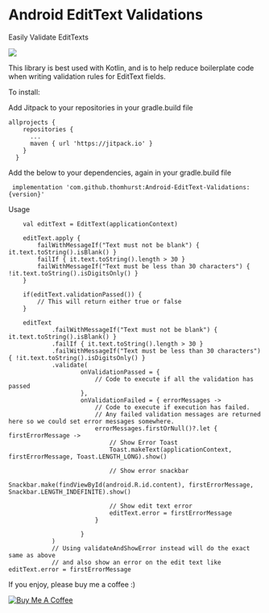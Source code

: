 # Android EditText Validations
Easily Validate EditTexts

[![](https://jitpack.io/v/thomhurst/Android-EditText-Validations.svg)](https://jitpack.io/#thomhurst/Android-EditText-Validations)

This library is best used with Kotlin, and is to help reduce boilerplate code when writing validation rules for EditText fields.

To install:

Add Jitpack to your repositories in your gradle.build file

    allprojects {
        repositories {
          ...
          maven { url 'https://jitpack.io' }
        }
      }

Add the below to your dependencies, again in your gradle.build file

     implementation 'com.github.thomhurst:Android-EditText-Validations:{version}'

Usage 

        val editText = EditText(applicationContext)
        
        editText.apply {
            failWithMessageIf("Text must not be blank") { it.text.toString().isBlank() }
            failIf { it.text.toString().length > 30 }
            failWithMessageIf("Text must be less than 30 characters") { !it.text.toString().isDigitsOnly() }
        }

        if(editText.validationPassed()) {
            // This will return either true or false
        }

        editText
                .failWithMessageIf("Text must not be blank") { it.text.toString().isBlank() }
                .failIf { it.text.toString().length > 30 }
                .failWithMessageIf("Text must be less than 30 characters") { !it.text.toString().isDigitsOnly() }
                .validate(
                        onValidationPassed = {
                            // Code to execute if all the validation has passed
                        },
                        onValidationFailed = { errorMessages ->
                            // Code to execute if execution has failed.
                            // Any failed validation messages are returned here so we could set error messages somewhere.
                            errorMessages.firstOrNull()?.let { firstErrorMessage ->
                                // Show Error Toast
                                Toast.makeText(applicationContext, firstErrorMessage, Toast.LENGTH_LONG).show()

                                // Show error snackbar
                                Snackbar.make(findViewById(android.R.id.content), firstErrorMessage, Snackbar.LENGTH_INDEFINITE).show()

                                // Show edit text error
                                editText.error = firstErrorMessage
                            }

                        }
                )
                // Using validateAndShowError instead will do the exact same as above 
                // and also show an error on the edit text like editText.error = firstErrorMessage

If you enjoy, please buy me a coffee :)

<a href="https://www.buymeacoffee.com/tomhurst" target="_blank"><img src="https://www.buymeacoffee.com/assets/img/custom_images/orange_img.png" alt="Buy Me A Coffee" style="height: auto !important;width: auto !important;" ></a>
